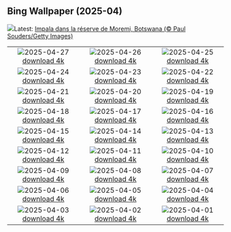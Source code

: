 ## Bing Wallpaper (2025-04)
![](https://www.bing.com/th?id=OHR.OrangeImpala_FR-FR4270664002_UHD.jpg&w=1000)Latest: [Impala dans la réserve de Moremi, Botswana (© Paul Souders/Getty Images)](https://www.bing.com/th?id=OHR.OrangeImpala_FR-FR4270664002_UHD.jpg)

|      |      |      |
| :----: | :----: | :----: |
|![](https://www.bing.com/th?id=OHR.RedwoodGrove_FR-FR2313979234_UHD.jpg&pid=hp&w=384&h=216&rs=1&c=4)2025-04-27 [download 4k](https://www.bing.com/th?id=OHR.RedwoodGrove_FR-FR2313979234_UHD.jpg)|![](https://www.bing.com/th?id=OHR.BrucePeninsula_FR-FR8669320621_UHD.jpg&pid=hp&w=384&h=216&rs=1&c=4)2025-04-26 [download 4k](https://www.bing.com/th?id=OHR.BrucePeninsula_FR-FR8669320621_UHD.jpg)|![](https://www.bing.com/th?id=OHR.MagellanicPenguin_FR-FR7463895706_UHD.jpg&pid=hp&w=384&h=216&rs=1&c=4)2025-04-25 [download 4k](https://www.bing.com/th?id=OHR.MagellanicPenguin_FR-FR7463895706_UHD.jpg)|
|![](https://www.bing.com/th?id=OHR.KenaiSpires_FR-FR3080979017_UHD.jpg&pid=hp&w=384&h=216&rs=1&c=4)2025-04-24 [download 4k](https://www.bing.com/th?id=OHR.KenaiSpires_FR-FR3080979017_UHD.jpg)|![](https://www.bing.com/th?id=OHR.GlobeTheatre_FR-FR2329774006_UHD.jpg&pid=hp&w=384&h=216&rs=1&c=4)2025-04-23 [download 4k](https://www.bing.com/th?id=OHR.GlobeTheatre_FR-FR2329774006_UHD.jpg)|![](https://www.bing.com/th?id=OHR.YellowstoneSpring_FR-FR1648362010_UHD.jpg&pid=hp&w=384&h=216&rs=1&c=4)2025-04-22 [download 4k](https://www.bing.com/th?id=OHR.YellowstoneSpring_FR-FR1648362010_UHD.jpg)|
|![](https://www.bing.com/th?id=OHR.JoshuaStars_FR-FR1134604793_UHD.jpg&pid=hp&w=384&h=216&rs=1&c=4)2025-04-21 [download 4k](https://www.bing.com/th?id=OHR.JoshuaStars_FR-FR1134604793_UHD.jpg)|![](https://www.bing.com/th?id=OHR.BunnyLove_FR-FR9891527833_UHD.jpg&pid=hp&w=384&h=216&rs=1&c=4)2025-04-20 [download 4k](https://www.bing.com/th?id=OHR.BunnyLove_FR-FR9891527833_UHD.jpg)|![](https://www.bing.com/th?id=OHR.ZionValley_FR-FR4910447899_UHD.jpg&pid=hp&w=384&h=216&rs=1&c=4)2025-04-19 [download 4k](https://www.bing.com/th?id=OHR.ZionValley_FR-FR4910447899_UHD.jpg)|
|![](https://www.bing.com/th?id=OHR.BelfortLion_FR-FR4338393080_UHD.jpg&pid=hp&w=384&h=216&rs=1&c=4)2025-04-18 [download 4k](https://www.bing.com/th?id=OHR.BelfortLion_FR-FR4338393080_UHD.jpg)|![](https://www.bing.com/th?id=OHR.EcuadorBird_FR-FR4091583945_UHD.jpg&pid=hp&w=384&h=216&rs=1&c=4)2025-04-17 [download 4k](https://www.bing.com/th?id=OHR.EcuadorBird_FR-FR4091583945_UHD.jpg)|![](https://www.bing.com/th?id=OHR.ToulouseBridge_FR-FR3626710676_UHD.jpg&pid=hp&w=384&h=216&rs=1&c=4)2025-04-16 [download 4k](https://www.bing.com/th?id=OHR.ToulouseBridge_FR-FR3626710676_UHD.jpg)|
|![](https://www.bing.com/th?id=OHR.BeachArt_FR-FR1721959544_UHD.jpg&pid=hp&w=384&h=216&rs=1&c=4)2025-04-15 [download 4k](https://www.bing.com/th?id=OHR.BeachArt_FR-FR1721959544_UHD.jpg)|![](https://www.bing.com/th?id=OHR.SpottedDolphins_FR-FR1251975856_UHD.jpg&pid=hp&w=384&h=216&rs=1&c=4)2025-04-14 [download 4k](https://www.bing.com/th?id=OHR.SpottedDolphins_FR-FR1251975856_UHD.jpg)|![](https://www.bing.com/th?id=OHR.ThailandPagodas_FR-FR9765190330_UHD.jpg&pid=hp&w=384&h=216&rs=1&c=4)2025-04-13 [download 4k](https://www.bing.com/th?id=OHR.ThailandPagodas_FR-FR9765190330_UHD.jpg)|
|![](https://www.bing.com/th?id=OHR.SpaceFlight_FR-FR9020944555_UHD.jpg&pid=hp&w=384&h=216&rs=1&c=4)2025-04-12 [download 4k](https://www.bing.com/th?id=OHR.SpaceFlight_FR-FR9020944555_UHD.jpg)|![](https://www.bing.com/th?id=OHR.BookFestival_FR-FR8770789335_UHD.jpg&pid=hp&w=384&h=216&rs=1&c=4)2025-04-11 [download 4k](https://www.bing.com/th?id=OHR.BookFestival_FR-FR8770789335_UHD.jpg)|![](https://www.bing.com/th?id=OHR.LittleFoxes_FR-FR7823312506_UHD.jpg&pid=hp&w=384&h=216&rs=1&c=4)2025-04-10 [download 4k](https://www.bing.com/th?id=OHR.LittleFoxes_FR-FR7823312506_UHD.jpg)|
|![](https://www.bing.com/th?id=OHR.BlueNaxos_FR-FR7466920458_UHD.jpg&pid=hp&w=384&h=216&rs=1&c=4)2025-04-09 [download 4k](https://www.bing.com/th?id=OHR.BlueNaxos_FR-FR7466920458_UHD.jpg)|![](https://www.bing.com/th?id=OHR.ParoTsechu_FR-FR1863100443_UHD.jpg&pid=hp&w=384&h=216&rs=1&c=4)2025-04-08 [download 4k](https://www.bing.com/th?id=OHR.ParoTsechu_FR-FR1863100443_UHD.jpg)|![](https://www.bing.com/th?id=OHR.BeaverDay_FR-FR0993512788_UHD.jpg&pid=hp&w=384&h=216&rs=1&c=4)2025-04-07 [download 4k](https://www.bing.com/th?id=OHR.BeaverDay_FR-FR0993512788_UHD.jpg)|
|![](https://www.bing.com/th?id=OHR.TulipsWindmill_FR-FR8201526563_UHD.jpg&pid=hp&w=384&h=216&rs=1&c=4)2025-04-06 [download 4k](https://www.bing.com/th?id=OHR.TulipsWindmill_FR-FR8201526563_UHD.jpg)|![](https://www.bing.com/th?id=OHR.GaztelugatxeSunset_FR-FR9907394387_UHD.jpg&pid=hp&w=384&h=216&rs=1&c=4)2025-04-05 [download 4k](https://www.bing.com/th?id=OHR.GaztelugatxeSunset_FR-FR9907394387_UHD.jpg)|![](https://www.bing.com/th?id=OHR.CherryBlossomDC_FR-FR9055412719_UHD.jpg&pid=hp&w=384&h=216&rs=1&c=4)2025-04-04 [download 4k](https://www.bing.com/th?id=OHR.CherryBlossomDC_FR-FR9055412719_UHD.jpg)|
|![](https://www.bing.com/th?id=OHR.SaguaroRainbow_FR-FR7652479435_UHD.jpg&pid=hp&w=384&h=216&rs=1&c=4)2025-04-03 [download 4k](https://www.bing.com/th?id=OHR.SaguaroRainbow_FR-FR7652479435_UHD.jpg)|![](https://www.bing.com/th?id=OHR.WildWolf_FR-FR5843982312_UHD.jpg&pid=hp&w=384&h=216&rs=1&c=4)2025-04-02 [download 4k](https://www.bing.com/th?id=OHR.WildWolf_FR-FR5843982312_UHD.jpg)|![](https://www.bing.com/th?id=OHR.TicanFrog_FR-FR5747392507_UHD.jpg&pid=hp&w=384&h=216&rs=1&c=4)2025-04-01 [download 4k](https://www.bing.com/th?id=OHR.TicanFrog_FR-FR5747392507_UHD.jpg)|
